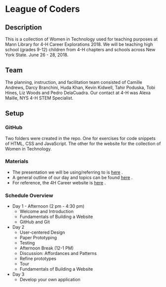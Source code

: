 # League of Coders
## Description
This is a collection of Women in Technology used for teaching purposes at Mann Library for 4-H Career Explorations 2018. We will be teaching high school (grades 9-12) children from 4-H chapters and schools across New York State. June 26 - 28, 2018.
## Team
The planning, instruction, and facilitation team consisted of Camille Andrews, Darcy Branchini, Huda Khan, Kevin Kidwell, Tahir Poduska, Tobi Hines, Liz Woods and Pedro DelaCuadra. Our contact at 4-H was Alexa Maille, NYS 4-H STEM Specialist.
## Setup
### GitHub
Two folders were created in the repo. One for exercises for code snippets of HTML, CSS and JavaScript. The other for the website for the collection of Women in Technology.
### Materials
* The presentation we will be using/referring to is [here](https://docs.google.com/presentation/d/1zWneLclhY063LWSmxF6zDcUijYaNXneKNXouu_1WnF8/edit) .
* A general outline of our day and topics can be found [here](https://docs.google.com/document/d/1pnzK5JzwxLTtZEeNvoF1C7AwWx5J64BlQsNEH_TAImE/edit) .
* For reference, the 4H Career website is [here](http://4hstaff.cce.cornell.edu/career-explorations) .
### Schedule Overview
* Day 1 - Afternoon (2 pm - 4:30 pm)
  * Welcome and Introduction
  * Fundamentals of Building a Website
  * GitHub and Git
* Day 2
  *  User-centered Design
  * Paper Prototyping 
  * Testing 
  * Afternoon Break (12-1 PM)
  * Discussion: Affordances and Patterns
  * Refine prototypes
  * Tour
  *  Fundamentals of Building a Website
* Day 3
  * Develop your own application

